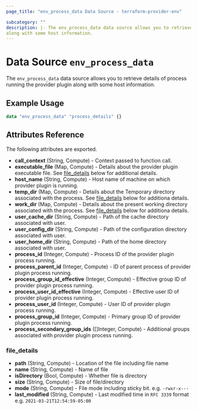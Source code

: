 ```yaml
---
page_title: "env_process_data Data Source - terraform-provider-env"

subcategory: ""
description: |- The env_process_data data source allows you to retrieve details of process running the provider plugin
along with some host information.
---
```


# Data Source `env_process_data`

The `env_process_data` data source allows you to retrieve details of process running the provider plugin along with some
host information.

## Example Usage

```terraform
data "env_process_data" "process_details" {}
```

## Attributes Reference

The following attributes are exported.

- **call_context** (String, Compute) - Context passed to function call.
- **executable_file** (Map, Compute) - Details about the provider plugin executable file.
  See [file_details](#file_details) below for additional details.
- **host_name** (String, Compute) - Host name of machine on which provider plugin is running.
- **temp_dir** (Map, Compute) - Details about the Temporary directory associated with the process.
  See [file_details](#file_details) below for additiona details.
- **work_dir** (Map, Compute) - Details about the present working directory associated with the process.
  See [file_details](#file_details) below for additiona details.
- **user_cache_dir** (String, Compute) - Path of the cache directory associated with user.
- **user_config_dir** (String, Compute) - Path of the configuration directory associated with user.
- **user_home_dir** (String, Compute) - Path of the home directory associated with user.
- **process_id** (Integer, Compute) - Process ID of the provider plugin process running.
- **process_parent_id** (Integer, Compute) - ID of parent process of provider plugin process running.
- **process_group_id_effective** (Integer, Compute) - Effective group ID of provider plugin process running.
- **process_user_id_effective** (Integer, Compute) - Effective user ID of provider plugin process running.
- **process_user_id** (Integer, Compute) - User ID of provider plugin process running.
- **process_group_id** (Integer, Compute) - Primary group ID of provider plugin process running.
- **process_secondary_group_ids** ([]Integer, Compute) - Additional groups associated with provider plugin process
  running.

### file_details

- **path** (String, Compute) - Location of the file including file name
- **name** (String, Compute) - Name of file
- **isDirectory** (Bool, Compute) - Whether file is directory
- **size** (String, Compute) - Size of file/directory
- **mode** (String, Compute) - File mode including sticky bit. e.g. `-rwxr-x---`
- **last_modified** (String, Compute) - Last modified time in `RFC 3339` format e.g. `2021-03-21T12:54:59-05:00`
